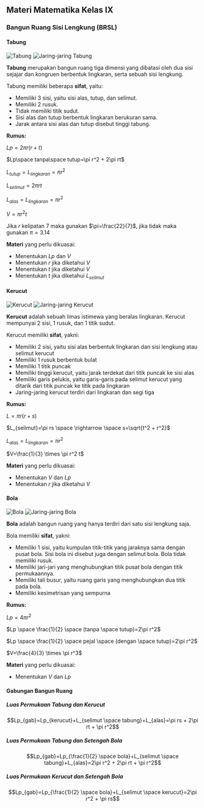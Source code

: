 ## Materi Matematika Kelas IX

### Bangun Ruang Sisi Lengkung (BRSL)

#### Tabung
![Tabung](https://encrypted-tbn0.gstatic.com/images?q=tbn:ANd9GcSvz06TbHJoiBOp8_0v-_MUoKxE_CH9g7jayMSIrGKjxF_Tmgs&s)
![Jaring-jaring Tabung](https://encrypted-tbn0.gstatic.com/images?q=tbn:ANd9GcSvo6ZLAmsyTWyGZQPf5mMkmQm3E625CO8T7A&s)

**Tabung** merupakan bangun ruang tiga dimensi yang dibatasi oleh dua sisi sejajar dan kongruen berbentuk lingkaran, serta sebuah sisi lengkung.

Tabung memiliki beberapa **sifat**, yaitu:
- Memiliki 3 sisi, yaitu sisi alas, tutup, dan selimut.
- Memiliki 2 rusuk.
- Tidak memiliki titik sudut.
- Sisi alas dan tutup berbentuk lingkaran berukuran sama.
- Jarak antara sisi alas dan tutup disebut tinggi tabung.

**Rumus:**

$Lp=2\pi r \left(r+t \right)$

$Lp\space tanpa\space tutup=\pi r^2 + 2\pi rt$

$L_{tutup}=L_{lingkaran}=\pi r^2$

$L_{selimut} = 2\pi rt$

$L_{alas}=L_{lingkaran}=\pi r^2$

$V = \pi r^2 t$

Jika $r$ kelipatan $7$ maka gunakan $\pi=\frac{22}{7}$, jika tidak maka gunakan $\pi=3.14$

**Materi** yang perlu dikuasai:
- Menentukan $Lp$ dan $V$
- Menentukan $r$ jika diketahui $V$
- Menentukan $t$ jika diketahui $V$
- Menentukan $t$ jika diketahui $L_{selimut}$

#### Kerucut
![Kerucut](https://encrypted-tbn1.gstatic.com/images?q=tbn:ANd9GcRJSwsjwvg3oiHYF0FdLtHF0RBDrkkX_2fYC64-K47OKAae8VtbPYmdgq9NLnPJiLP5UvZWvaPt9zfdUyma209tV-RVUHLArNozoTlwjQ4)
![Jaring-jaring Kerucut](https://encrypted-tbn0.gstatic.com/images?q=tbn:ANd9GcTxeZQveFU6yk3nBpoKo95bKXiwtcWM4NWIt0-rjAypkw&s)

**Kerucut** adalah sebuah limas istimewa yang beralas lingkaran. Kerucut mempunyai 2 sisi, 1 rusuk, dan 1 titik sudut.

Kerucut memiliki **sifat**, yakni:
- Memiliki 2 sisi, yaitu sisi alas berbentuk lingkaran dan sisi lengkung atau selimut kerucut 
- Memiliki 1 rusuk berbentuk bulat 
- Memiliki 1 titik puncak 
- Memiliki tinggi kerucut, yaitu jarak terdekat dari titik puncak ke sisi alas 
- Memiliki garis pelukis, yaitu garis-garis pada selimut kerucut yang ditarik dari titik puncak ke titik pada lingkaran 
- Jaring-jaring kerucut terdiri dari lingkaran dan segi tiga

**Rumus:**

$L=\pi r \left(r+s \right)$

$L_{selimut}=\pi rs \space \rightarrow \space s=\sqrt{t^2 + r^2}$

$L_{alas}=L_{lingkaran}=\pi r^2$

$V=\frac{1}{3} \times \pi r^2 t$

**Materi** yang perlu dikuasai:
- Menentukan $V$ dan $Lp$
- Menentukan $r$ jika diketahui $V$

#### Bola
![Bola](https://encrypted-tbn0.gstatic.com/images?q=tbn:ANd9GcTBSXqIaH1VEl8XZvHfEbBfVgHv6oWAShFtag&usqp=CAU)
![Jaring-jaring Bola](https://encrypted-tbn0.gstatic.com/images?q=tbn:ANd9GcRpV36anOJ_dKFwMdLDM-C2RS-SZtm9gAuMEVaq2FDXi97DgP6ffki83cU&s=10)

**Bola** adalah bangun ruang yang hanya terdiri dari satu sisi lengkung saja.

Bola memiliki **sifat**, yakni:
- Memiliki 1 sisi, yaitu kumpulan titik-titik yang jaraknya sama dengan pusat bola. Sisi bola ini disebut juga dengan selimut bola. 
Bola tidak memiliki rusuk. 
- Memiliki jari-jari yang menghubungkan titik pusat bola dengan titik permukaannya. 
- Memiliki tali busur, yaitu ruang garis yang menghubungkan dua titik pada bola. 
- Memiliki kesimetrisan yang sempurna

**Rumus:**

$Lp=4\pi r^2$

$Lp \space \frac{1}{2} \space (tanpa \space tutup)=2\pi r^2$

$Lp \space \frac{1}{2} \space pejal \space (dengan \space tutup)=2\pi r^2$

$V=\frac{4}{3} \times \pi r^3$

**Materi** yang perlu dikuasai:
- Menentukan $V$ dan $Lp$

#### Gabungan Bangun Ruang
##### Luas Permukaan Tabung dan Kerucut
$$Lp_{gab}=Lp_{kerucut}+L_{selimut \space tabung}+L_{alas}=\pi rs + 2\pi rt + \pi r^2$$
##### Luas Permukaan Tabung dan Setengah Bola
$$Lp_{gab}=Lp_{\frac{1}{2} \space bola}+L_{selimut \space tabung}+L_{alas}=2\pi r^2 + 2\pi rt + \pi r^2$$
##### Luas Permukaan Kerucut dan Setengah Bola
$$Lp_{gab}=Lp_{\frac{1}{2} \space bola}+L_{selimut \space kerucut}=2\pi r^2 + \pi rs$$
